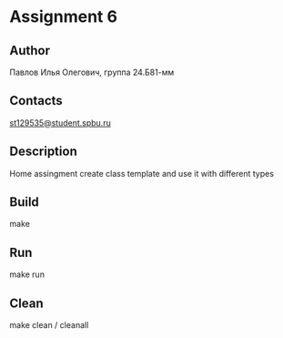 # Assignment 6
## Author
Павлов Илья Олегович, группа 24.Б81-мм
## Contacts
st129535@student.spbu.ru
## Description
Home assingment create class template and use it with different types
## Build
make
## Run
make run
## Clean
make clean / cleanall
